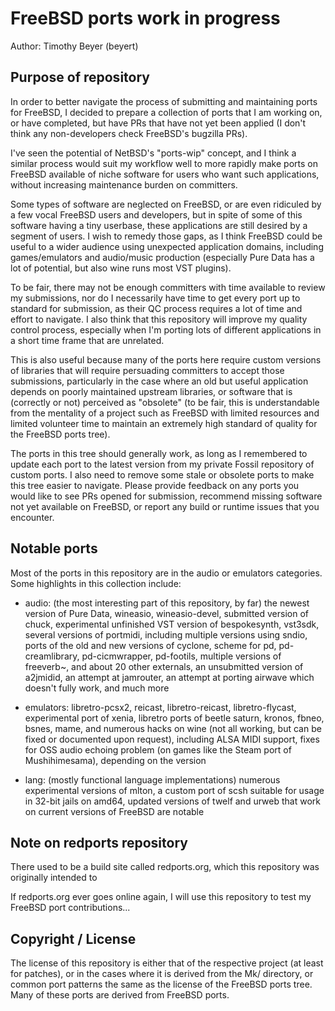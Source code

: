 # FreeBSD ports work in progress

Author: Timothy Beyer (beyert)

## Purpose of repository

In order to better navigate the process of submitting and maintaining ports for FreeBSD, I decided to prepare a collection of ports that I am working on, or have completed, but have PRs that have not yet been applied (I don't think any non-developers check FreeBSD's bugzilla PRs).

I've seen the potential of NetBSD's "ports-wip" concept, and I think a similar process would suit my workflow well to more rapidly make ports on FreeBSD available of niche software for users who want such applications, without increasing maintenance burden on committers.

Some types of software are neglected on FreeBSD, or are even ridiculed by a few vocal FreeBSD users and developers, but in spite of some of this software having a tiny userbase, these applications are still desired by a segment of users.  I wish to remedy those gaps, as I think FreeBSD could be useful to a wider audience using unexpected application domains, including games/emulators and audio/music production (especially Pure Data has a lot of potential, but also wine runs most VST plugins).

To be fair, there may not be enough committers with time available to review my submissions, nor do I necessarily have time to get every port up to standard for submission, as their QC process requires a lot of time and effort to navigate.  I also think that this repository will improve my quality control process, especially when I'm porting lots of different applications in a short time frame that are unrelated.

This is also useful because many of the ports here require custom versions of libraries that will require persuading committers to accept those submissions, particularly in the case where an old but useful application depends on poorly maintained upstream libraries, or software that is (correctly or not) perceived as "obsolete" (to be fair, this is understandable from the mentality of a project such as FreeBSD with limited resources and limited volunteer time to maintain an extremely high standard of quality for the FreeBSD ports tree).

The ports in this tree should generally work, as long as I remembered to update each port to the latest version from my private Fossil repository of custom ports.  I also need to remove some stale or obsolete ports to make this tree easier to navigate.  Please provide feedback on any ports you would like to see PRs opened for submission, recommend missing software not yet available on FreeBSD, or report any build or runtime issues that you encounter.

## Notable ports

Most of the ports in this repository are in the audio or emulators categories.  Some highlights in this collection include:

 *  audio: (the most interesting part of this repository, by far) the newest version of Pure Data, wineasio, wineasio-devel, submitted version of chuck, experimental unfinished VST version of bespokesynth, vst3sdk, several versions of portmidi, including multiple versions using sndio, ports of the old and new versions of cyclone, scheme for pd, pd-creamlibrary, pd-cicmwrapper, pd-footils, multiple versions of freeverb~, and about 20 other externals, an unsubmitted version of a2jmidid, an attempt at jamrouter, an attempt at porting airwave which doesn't fully work, and much more

  *  emulators: libretro-pcsx2, reicast, libretro-reicast, libretro-flycast, experimental port of xenia, libretro ports of beetle saturn, kronos, fbneo, bsnes, mame, and numerous hacks on wine (not all working, but can be fixed or documented upon request), including ALSA MIDI support, fixes for OSS audio echoing problem (on games like the Steam port of Mushihimesama), depending on the version
 
  *  lang: (mostly functional language implementations) numerous experimental versions of mlton, a custom port of scsh suitable for usage in 32-bit jails on amd64, updated versions of twelf and urweb that work on current versions of FreeBSD are notable


## Note on redports repository

There used to be a build site called redports.org, which this repository was originally intended to 

If redports.org ever goes online again, I will use this repository to test my FreeBSD port contributions...

## Copyright / License

The license of this repository is either that of the respective project (at least for patches), or in the cases where it is derived from the Mk/ directory, or common port patterns the same as the license of the FreeBSD ports tree.  Many of these ports are derived from FreeBSD ports.
